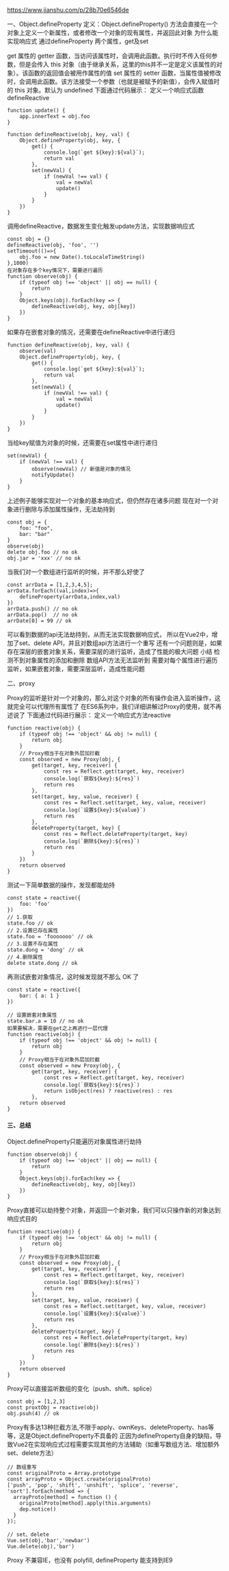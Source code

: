 https://www.jianshu.com/p/28b70e6546de

一、Object.defineProperty
定义：Object.defineProperty() 方法会直接在一个对象上定义一个新属性，或者修改一个对象的现有属性，并返回此对象
为什么能实现响应式
通过defineProperty 两个属性，get及set

get
属性的 getter 函数，当访问该属性时，会调用此函数。执行时不传入任何参数，但是会传入 this 对象（由于继承关系，这里的this并不一定是定义该属性的对象）。该函数的返回值会被用作属性的值
set
属性的 setter 函数，当属性值被修改时，会调用此函数。该方法接受一个参数（也就是被赋予的新值），会传入赋值时的 this 对象。默认为 undefined
下面通过代码展示：
定义一个响应式函数defineReactive

```
function update() {
    app.innerText = obj.foo
}

function defineReactive(obj, key, val) {
    Object.defineProperty(obj, key, {
        get() {
            console.log(`get ${key}:${val}`);
            return val
        },
        set(newVal) {
            if (newVal !== val) {
                val = newVal
                update()
            }
        }
    })
}
```
调用defineReactive，数据发生变化触发update方法，实现数据响应式

```
const obj = {}
defineReactive(obj, 'foo', '')
setTimeout(()=>{
    obj.foo = new Date().toLocaleTimeString()
},1000)
在对象存在多个key情况下，需要进行遍历
function observe(obj) {
    if (typeof obj !== 'object' || obj == null) {
        return
    }
    Object.keys(obj).forEach(key => {
        defineReactive(obj, key, obj[key])
    })
}
```

如果存在嵌套对象的情况，还需要在defineReactive中进行递归

```
function defineReactive(obj, key, val) {
    observe(val)
    Object.defineProperty(obj, key, {
        get() {
            console.log(`get ${key}:${val}`);
            return val
        },
        set(newVal) {
            if (newVal !== val) {
                val = newVal
                update()
            }
        }
    })
}
```

当给key赋值为对象的时候，还需要在set属性中进行递归

```
set(newVal) {
    if (newVal !== val) {
        observe(newVal) // 新值是对象的情况
        notifyUpdate()
    }
}
```

上述例子能够实现对一个对象的基本响应式，但仍然存在诸多问题
现在对一个对象进行删除与添加属性操作，无法劫持到

```
const obj = {
    foo: "foo",
    bar: "bar"
}
observe(obj)
delete obj.foo // no ok
obj.jar = 'xxx' // no ok
```

当我们对一个数组进行监听的时候，并不那么好使了

```
const arrData = [1,2,3,4,5];
arrData.forEach((val,index)=>{
    defineProperty(arrData,index,val)
})
arrData.push() // no ok
arrData.pop()  // no ok
arrDate[0] = 99 // ok
```

可以看到数据的api无法劫持到，从而无法实现数据响应式，
所以在Vue2中，增加了set、delete API，并且对数组api方法进行一个重写
还有一个问题则是，如果存在深层的嵌套对象关系，需要深层的进行监听，造成了性能的极大问题
小结
检测不到对象属性的添加和删除
数组API方法无法监听到
需要对每个属性进行遍历监听，如果嵌套对象，需要深层监听，造成性能问题

二、proxy

Proxy的监听是针对一个对象的，那么对这个对象的所有操作会进入监听操作，这就完全可以代理所有属性了
在ES6系列中，我们详细讲解过Proxy的使用，就不再述说了
下面通过代码进行展示：
定义一个响应式方法reactive

```
function reactive(obj) {
    if (typeof obj !== 'object' && obj != null) {
        return obj
    }
    // Proxy相当于在对象外层加拦截
    const observed = new Proxy(obj, {
        get(target, key, receiver) {
            const res = Reflect.get(target, key, receiver)
            console.log(`获取${key}:${res}`)
            return res
        },
        set(target, key, value, receiver) {
            const res = Reflect.set(target, key, value, receiver)
            console.log(`设置${key}:${value}`)
            return res
        },
        deleteProperty(target, key) {
            const res = Reflect.deleteProperty(target, key)
            console.log(`删除${key}:${res}`)
            return res
        }
    })
    return observed
}
```

测试一下简单数据的操作，发现都能劫持
```
const state = reactive({
    foo: 'foo'
})
// 1.获取
state.foo // ok
// 2.设置已存在属性
state.foo = 'fooooooo' // ok
// 3.设置不存在属性
state.dong = 'dong' // ok
// 4.删除属性
delete state.dong // ok
```

再测试嵌套对象情况，这时候发现就不那么 OK 了

```
const state = reactive({
    bar: { a: 1 }
})

// 设置嵌套对象属性
state.bar.a = 10 // no ok
如果要解决，需要在get之上再进行一层代理
function reactive(obj) {
    if (typeof obj !== 'object' && obj != null) {
        return obj
    }
    // Proxy相当于在对象外层加拦截
    const observed = new Proxy(obj, {
        get(target, key, receiver) {
            const res = Reflect.get(target, key, receiver)
            console.log(`获取${key}:${res}`)
            return isObject(res) ? reactive(res) : res
        },
    return observed
}
```

####  三、总结

Object.defineProperty只能遍历对象属性进行劫持

```
function observe(obj) {
    if (typeof obj !== 'object' || obj == null) {
        return
    }
    Object.keys(obj).forEach(key => {
        defineReactive(obj, key, obj[key])
    })
}
```

Proxy直接可以劫持整个对象，并返回一个新对象，我们可以只操作新的对象达到响应式目的

```
function reactive(obj) {
    if (typeof obj !== 'object' && obj != null) {
        return obj
    }
    // Proxy相当于在对象外层加拦截
    const observed = new Proxy(obj, {
        get(target, key, receiver) {
            const res = Reflect.get(target, key, receiver)
            console.log(`获取${key}:${res}`)
            return res
        },
        set(target, key, value, receiver) {
            const res = Reflect.set(target, key, value, receiver)
            console.log(`设置${key}:${value}`)
            return res
        },
        deleteProperty(target, key) {
            const res = Reflect.deleteProperty(target, key)
            console.log(`删除${key}:${res}`)
            return res
        }
    })
    return observed
}
```

Proxy可以直接监听数组的变化（push、shift、splice）

```
const obj = [1,2,3]
const proxtObj = reactive(obj)
obj.psuh(4) // ok
```

Proxy有多达13种拦截方法,不限于apply、ownKeys、deleteProperty、has等等，这是Object.defineProperty不具备的
正因为defineProperty自身的缺陷，导致Vue2在实现响应式过程需要实现其他的方法辅助（如重写数组方法、增加额外set、delete方法）

```
// 数组重写
const originalProto = Array.prototype
const arrayProto = Object.create(originalProto)
['push', 'pop', 'shift', 'unshift', 'splice', 'reverse', 'sort'].forEach(method => {
  arrayProto[method] = function () {
    originalProto[method].apply(this.arguments)
    dep.notice()
  }
});

// set、delete
Vue.set(obj,'bar','newbar')
Vue.delete(obj),'bar')
```

Proxy 不兼容IE，也没有 polyfill, defineProperty 能支持到IE9


